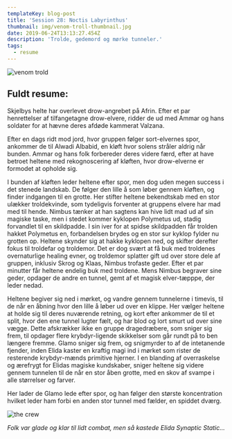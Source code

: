 ```yaml
---
templateKey: blog-post
title: 'Session 28: Noctis Labyrinthus'
thumbnail: img/venom-troll-thumbnail.jpg
date: 2019-06-24T13:13:27.454Z
description: 'Trolde, gedemord og mørke tunneler.'
tags:
  - resume
---
```

![venom trold](/img/venom-troll.jpg)

## Fuldt resume:

Skjelbys helte har overlevet drow-angrebet på Afrin. Efter et par henrettelser af tilfangetagne drow-elvere, ridder de ud med Ammar og hans soldater for at hævne deres afdøde kammerat Valzana. 

Efter en dags ridt mod jord, hvor gruppen følger sort-elvernes spor, ankommer de til Alwadi Albabid, en kløft hvor solens stråler aldrig når bunden. Ammar og hans folk forbereder deres videre færd, efter at have betroet heltene med rekognoscering af kløften, hvor drow-elverne er formodet at opholde sig.

I bunden af kløften leder heltene efter spor, men dog uden megen success i det stenede landskab. De følger den lille å som løber gennem kløften, og finder indgangen til en grotte. Her stifter heltene bekendtskab med en stor ulækker troldekvinde, som tydeligvis forventer at gruppens elvere har mad med til hende. Nimbus tænker at han sagtens kan hive lidt mad ud af sin magiske taske, men i stedet kommer kyklopen Polymetus ud, stadig forvandlet til en skildpadde. I sin iver for at spidse skildpadden får trolden hakket Polymetus en, forbandelsen brydes og en stor sur kyklop fylder nu grotten op. Heltene skynder sig at hakke kyklopen ned, og skifter derefter fokus til troldefar og troldemor. Det er dog svært at få buk med troldenes overnaturlige healing evner, og troldemor splatter gift ud over store dele af gruppen, inklusiv Skrog og Klaas, Nimbus trofaste geder. Efter et par minutter får heltene endelig buk med troldene. Mens Nimbus begraver sine geder, opdager de andre en tunnel, gemt af et magisk elver-tæpppe, der leder nedad.

Heltene begiver sig ned i mørket, og vandre gennem tunnelerne i timevis, til de når en åbning hvor den lille å løber ud over en klippe. Her vælger heltene at holde sig til deres nuværende retning, og kort efter ankommer de til et split, hvor den ene tunnel lugter fælt, og har blod og lort smurt ud over sine vægge. Dette afskrækker ikke en gruppe dragedræbere, som sniger sig frem, til opdager flere krybdyr-ligende skikkelser som går rundt på to ben længere fremme. Glamo sniger sig frem, og snigmyrder to af de intetanende fjender, inden Elida kaster en kraftig magi ind i mørket som rister de resterende krybdyr-mænds primitive hjerner. I en blanding af overraskelse og ærefrygt for Elidas magiske kundskaber, sniger heltene sig videre gennem tunnelen til de når en stor åben grotte, med en skov af svampe i alle størrelser og farver.

Her lader de Glamo lede efter spor, og han følger den største koncentration hvilket leder ham forbi en anden stor tunnel med fælder, en spiddet dværg.

![the crew](/img/the-crew.jpg)

_Folk var glade og klar til lidt combat, men så kastede Elida Synaptic Static..._
